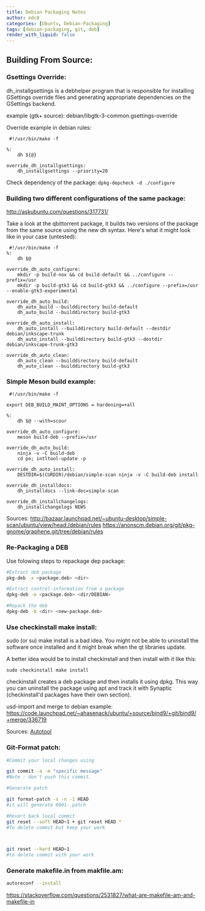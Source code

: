 ```yaml
---
title: Debian Packaging Notes
author: edc0
categories: [Ubuntu, Debian-Packaging]
tags: [debian-packaging, git, deb]
render_with_liquid: false
---
```





## Building From Source:


### Gsettings Override:

dh_installgsettings is a debhelper program that is responsible for installing GSettings override files and generating appropriate dependencies on the GSettings backend.

example (gtk+ source): debian/libgtk-3-common.gsettings-override

Override example in debian rules:

```make
 #!/usr/bin/make -f

%:
    dh ${@}

override_dh_installgsettings:
    dh_installgsettings --priority=20   
```



Check dependency of the package: `dpkg-depcheck -d ./configure`



### Building two different configurations of the same package:

http://askubuntu.com/questions/317731/



Take a look at the qbittorrent package, it builds two versions of the package from the same source using the new dh syntax. Here's what it might look like in your case (untested):

```make
 #!/usr/bin/make -f
%:
    dh $@

override_dh_auto_configure:
    mkdir -p build-nox && cd build-default && ../configure --prefix=/usr
    mkdir -p build-gtk3 && cd build-gtk3 && ../configure --prefix=/usr --enable-gtk3-experimental

override_dh_auto_build:
    dh_auto_build --builddirectory build-default
    dh_auto_build --builddirectory build-gtk3

override_dh_auto_install:
    dh_auto_install --builddirectory build-default --destdir debian/inkscape-trunk
    dh_auto_install --builddirectory build-gtk3 --destdir debian/inkscape-trunk-gtk3

override_dh_auto_clean:
    dh_auto_clean --builddirectory build-default
    dh_auto_clean --builddirectory build-gtk3 
```







### Simple Meson build example:


```make
 #!/usr/bin/make -f

export DEB_BUILD_MAINT_OPTIONS = hardening=+all

%:
    dh $@ --with=scour

override_dh_auto_configure:
    meson build-deb --prefix=/usr

override_dh_auto_build:
    ninja -v -C build-deb
    cd po; intltool-update -p

override_dh_auto_install:
    DESTDIR=$(CURDIR)/debian/simple-scan ninja -v -C build-deb install

override_dh_installdocs:
    dh_installdocs --link-doc=simple-scan

override_dh_installchangelogs:
    dh_installchangelogs NEWS  
```

Sources: http://bazaar.launchpad.net/~ubuntu-desktop/simple-scan/ubuntu/view/head:/debian/rules
 https://anonscm.debian.org/git/pkg-gnome/graphene.git/tree/debian/rules



### Re-Packaging a DEB

Use folowing steps to repackage dep package:

```bash
#Extract deb package
pkg-deb -x <package.deb> <dir>

#Extract control-information from a package
dpkg-deb -e <package.deb> <dir/DEBIAN>

#Repack the deb
dpkg-deb -b <dir> <new-package.deb>
```


### Use checkinstall make install:
sudo (or su) make install is a bad idea. You might not be able to uninstall the software once installed and it might break when the qt libraries update. 

A better idea would be to install checkinstall and then install with it like this:

```
sudo checkinstall make install
```

checkinstall creates a deb package and then installs it using dpkg. This way you can uninstall the package using apt and track it with Synaptic (checkinstall'd packages have their own section).



usd-import and merge to debian example:
https://code.launchpad.net/~ahasenack/ubuntu/+source/bind9/+git/bind9/+merge/336719



Sources: [Autotool](http://abhinavsingh.com/getting-started-with-autotools-gnu-build-system-on-debian/)



### Git-Format patch:


```sh
#Commit your local changes using

git commit -a -m "specific message"
#Note : don't push this commit.

#Generate patch

git format-patch -s -n -1 HEAD
#it will generate 0001-.patch

#Revert back local commit
git reset --soft HEAD~1 + git reset HEAD *
#To delete commit but keep your work



git reset --hard HEAD~1
#to delete commit with your work
```



### Generate makefile.in from makfile.am:

```bash
autoreconf --install
```

https://stackoverflow.com/questions/2531827/what-are-makefile-am-and-makefile-in





